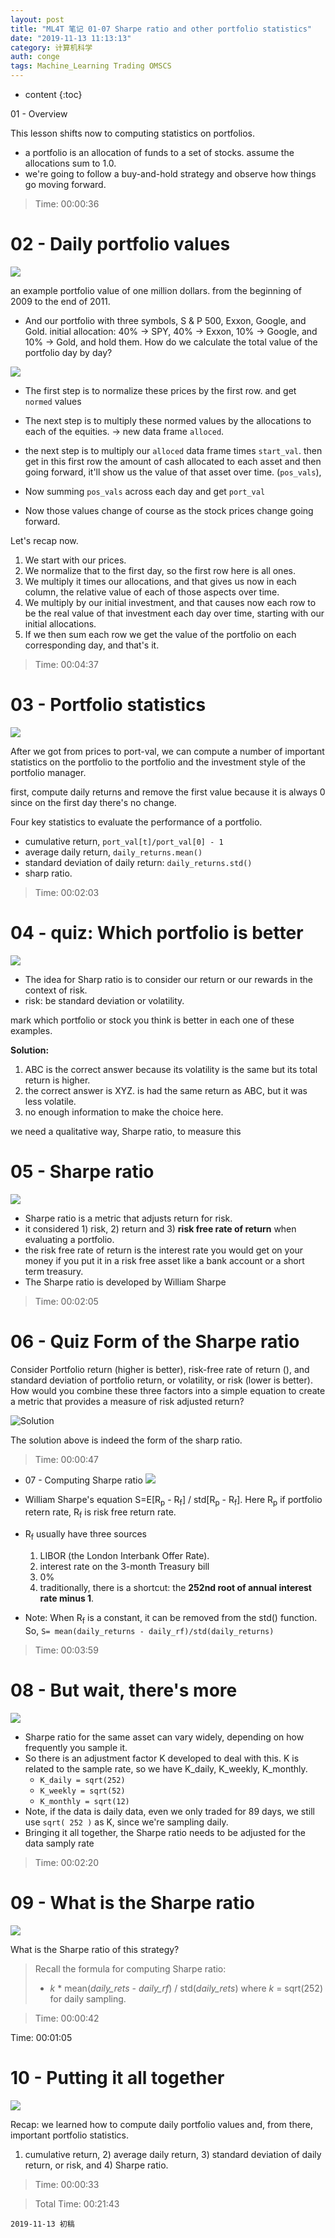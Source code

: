 ```yaml
---
layout: post
title: "ML4T 笔记 01-07 Sharpe ratio and other portfolio statistics"
date: "2019-11-13 11:13:13"
category: 计算机科学
auth: conge
tags: Machine_Learning Trading OMSCS
---
```

* content
{:toc}

01 - Overview

This lesson shifts now to computing statistics on portfolios.
* a portfolio is an allocation of funds to a set of stocks. assume the allocations sum to 1.0.
* we're going to follow a buy-and-hold strategy and observe how things go moving forward.

> Time: 00:00:36

# 02 - Daily portfolio values

![](/assets/images/计算机科学/118382-117cf8a41aa76b5e.png)

an example portfolio value of one million dollars. from the beginning of 2009 to the end of 2011.




 * And our portfolio with three symbols, S & P 500, Exxon, Google, and Gold. initial allocation: 40% -> SPY, 40% -> Exxon, 10% -> Google, and 10% -> Gold, and hold them. How do we calculate the total value of the portfolio day by day?

![](/assets/images/计算机科学/118382-662184c9da96b715.png)

* The first step is to normalize these prices by the first row. and get `normed` values
* The next step is to multiply these normed values by the allocations to each of the equities. -> new data frame `alloced`.

* the next step is to multiply our `alloced` data frame times `start_val`. then get in this first row the amount of cash allocated to each asset and then going forward, it'll show us the value of that asset over time. (`pos_vals`),
* Now summing `pos_vals` across each day and get `port_val`
* Now those values change of course as the stock prices change going forward.

Let's recap now.

1. We start with our prices.
2. We normalize that to the first day, so the first row here is all ones.
3. We multiply it times our allocations, and that gives us now in each column, the relative value of each of those aspects over time.
4. We multiply by our initial investment, and that causes now each row to be the real value of that investment each day over time, starting with our initial allocations.
5. If we then sum each row we get the value of the portfolio on each corresponding day, and that's it.

> Time: 00:04:37

# 03 - Portfolio statistics
![ ](/assets/images/计算机科学/118382-187183bc30971efa.png)

After we got from prices to port-val, we can compute a number of important statistics on the portfolio to the portfolio and the investment style of the portfolio manager. 

first, compute daily returns and remove the first value because it is always 0 since on the first day there's no change.

Four key statistics to evaluate the performance of a portfolio.
* cumulative return, `port_val[t]/port_val[0] - 1`
* average daily return, `daily_returns.mean()`
* standard deviation of daily return: `daily_returns.std()`
* sharp ratio.

> Time: 00:02:03

# 04 - quiz: Which portfolio is better

![](/assets/images/计算机科学/118382-1029e1eaf54db03b.png)

* The idea for Sharp ratio is to consider our return or our rewards in the context of risk.
* risk: be standard deviation or volatility.

mark which portfolio or stock you think is better in each one of these examples.

__Solution:__
1. ABC is the correct answer because its volatility is the same but its total return is higher.
2. the correct answer is XYZ. is had the same return as ABC, but it was less volatile.
3. no enough information to make the choice here.

we need a qualitative way, Sharpe ratio, to measure this

# 05 - Sharpe ratio

![](/assets/images/计算机科学/118382-1ad31b36d9499ae3.png)

* Sharpe ratio is a metric that adjusts return for risk.
* it considered 1) risk, 2) return and 3) __risk free rate of return__ when evaluating a portfolio.
* the risk free rate of return is the interest rate you would get on your money if you put it in a risk free asset like a bank account or a short term treasury.
* The Sharpe ratio is developed by William Sharpe 

> Time: 00:02:05

# 06 - Quiz Form of the Sharpe ratio

Consider Portfolio return (higher is better), risk-free rate of return (), and standard deviation of portfolio return, or volatility, or risk (lower is better). How would you combine these three factors into a simple equation to create a metric that provides a measure of risk adjusted return?

![Solution](/assets/images/计算机科学/118382-4672af2d39120289.png)

The solution above is indeed the form of the sharp ratio.

> Time: 00:00:47

* 07 - Computing Sharpe ratio
![](/assets/images/计算机科学/118382-f24d4037e43a4d3c.png)

* William Sharpe's equation S=E[R<sub>p</sub> - R<sub>f</sub>] / std[R<sub>p</sub> - R<sub>f</sub>]. Here R<sub>p</sub> if portfolio retern rate, R<sub>f</sub> is risk free return rate.
* R<sub>f</sub> usually have three sources
  1. LIBOR (the London Interbank Offer Rate).
  2. interest rate on the 3-month Treasury bill
  3. 0%
  4. traditionally, there is a shortcut: the __252nd root of annual interest rate minus 1__.
* Note: When R<sub>f</sub> is a constant, it can be removed from the std() function. So, `S= mean(daily_returns - daily_rf)/std(daily_returns)`

> Time: 00:03:59

# 08 - But wait, there's more
![](/assets/images/计算机科学/118382-37e6d47c576a5038.png)

* Sharpe ratio for the same asset can vary widely, depending on how frequently you sample it.
* So there is an adjustment factor K developed to deal with this. K is related to the sample rate, so we have K_daily, K_weekly, K_monthly.
  * `K_daily = sqrt(252)`
  * `K_weekly = sqrt(52)`
  * `K_monthly = sqrt(12)`
* Note, if the data is daily data, even we only traded for 89 days, we still use `sqrt( 252 )` as K, since we're sampling daily.
* Bringing it all together, the Sharpe ratio needs to be adjusted for the data samply rate

> Time: 00:02:20

# 09 - What is the Sharpe ratio

![](/assets/images/计算机科学/118382-3f029dc286daa6fe.png)

What is the Sharpe ratio of this strategy?
> Recall the formula for computing Sharpe ratio:
>   * _k_ * mean(_daily_rets_ - _daily_rf_) / std(_daily_rets_)
> where _k_ = sqrt(252) for daily sampling.

> Time: 00:00:42

Time: 00:01:05

# 10 - Putting it all together

![](/assets/images/计算机科学/118382-e8934250be673023.png)

Recap: we learned how to compute daily portfolio values and, from there, important portfolio statistics.

1)  cumulative return, 2) average daily return, 3) standard deviation of daily return, or risk, and 4) Sharpe ratio.

> Time: 00:00:33

> Total Time: 00:21:43

```
2019-11-13 初稿
```
